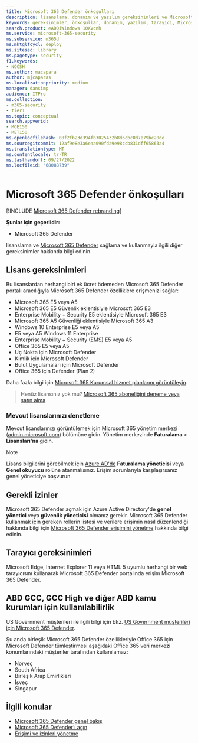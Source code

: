 ```yaml
---
title: Microsoft 365 Defender önkoşulları
description: lisanslama, donanım ve yazılım gereksinimleri ve Microsoft 365 Defender için diğer yapılandırma ayarları hakkında bilgi edinin
keywords: gereksinimler, önkoşullar, donanım, yazılım, tarayıcı, Microsoft 365 Defender, M365, lisans, E5, A5, EMS, satın alma
search.product: eADQiWindows 10XVcnh
ms.service: microsoft-365-security
ms.subservice: m365d
ms.mktglfcycl: deploy
ms.sitesec: library
ms.pagetype: security
f1.keywords:
- NOCSH
ms.author: macapara
author: mjcaparas
ms.localizationpriority: medium
manager: dansimp
audience: ITPro
ms.collection:
- m365-security
- tier1
ms.topic: conceptual
search.appverid:
- MOE150
- MET150
ms.openlocfilehash: 08f2fb23d394fb3025432b8d6cbc0d7e79bc20de
ms.sourcegitcommit: 12af9e8e3a6eaa090fda9e98ccb831dff65863a4
ms.translationtype: MT
ms.contentlocale: tr-TR
ms.lasthandoff: 09/27/2022
ms.locfileid: "68088739"
---
```

# <a name="microsoft-365-defender-prerequisites"></a>Microsoft 365 Defender önkoşulları

[!INCLUDE [Microsoft 365 Defender rebranding](../includes/microsoft-defender.md)]


**Şunlar için geçerlidir:**
- Microsoft 365 Defender

lisanslama ve [Microsoft 365 Defender](microsoft-365-defender.md) sağlama ve kullanmayla ilgili diğer gereksinimler hakkında bilgi edinin.

## <a name="licensing-requirements"></a>Lisans gereksinimleri
Bu lisanslardan herhangi biri ek ücret ödemeden Microsoft 365 Defender portalı aracılığıyla Microsoft 365 Defender özelliklere erişmenizi sağlar:

- Microsoft 365 E5 veya A5
- Microsoft 365 E5 Güvenlik eklentisiyle Microsoft 365 E3
- Enterprise Mobility + Security E5 eklentisiyle Microsoft 365 E3
- Microsoft 365 A5 Güvenliği eklentisiyle Microsoft 365 A3
- Windows 10 Enterprise E5 veya A5
- E5 veya A5 Windows 11 Enterprise
- Enterprise Mobility + Security (EMS) E5 veya A5 
- Office 365 E5 veya A5
- Uç Nokta için Microsoft Defender
- Kimlik için Microsoft Defender 
- Bulut Uygulamaları için Microsoft Defender
- Office 365 için Defender (Plan 2)

Daha fazla bilgi için [Microsoft 365 Kurumsal hizmet planlarını görüntüleyin](https://www.microsoft.com/licensing/product-licensing/microsoft-365-enterprise).

> Henüz lisansınız yok mu? [Microsoft 365 aboneliğini deneme veya satın alma](../../commerce/try-or-buy-microsoft-365.md)

### <a name="check-your-existing--licenses"></a>Mevcut lisanslarınızı denetleme
Mevcut lisanslarınızı görüntülemek için Microsoft 365 yönetim merkezi ([admin.microsoft.com](https://admin.microsoft.com/)) bölümüne gidin. Yönetim merkezinde **Faturalama** > **Lisansları'na** gidin.

>[!NOTE]
> Lisans bilgilerini görebilmek için [Azure AD'de](/azure/active-directory/roles/permissions-reference) **Faturalama yöneticisi** veya **Genel okuyucu** rolüne atanmalısınız. Erişim sorunlarıyla karşılaşırsanız genel yöneticiye başvurun.

## <a name="required-permissions"></a>Gerekli izinler
Microsoft 365 Defender açmak için Azure Active Directory'de **genel yönetici** veya **güvenlik yöneticisi** olmanız gerekir. Microsoft 365 Defender kullanmak için gereken rollerin listesi ve verilere erişimin nasıl düzenlendiği hakkında bilgi için [Microsoft 365 Defender erişimini yönetme](m365d-permissions.md) hakkında bilgi edinin.

## <a name="browser-requirements"></a>Tarayıcı gereksinimleri
Microsoft Edge, Internet Explorer 11 veya HTML 5 uyumlu herhangi bir web tarayıcısını kullanarak Microsoft 365 Defender portalında erişim Microsoft 365 Defender.

## <a name="availability-to-us-gcc-gcc-high-and-other-us-government-institutions"></a>ABD GCC, GCC High ve diğer ABD kamu kurumları için kullanılabilirlik

US Government müşterileri ile ilgili bilgi için bkz. [US Government müşterileri için Microsoft 365 Defender](usgov.md).

Şu anda birleşik Microsoft 365 Defender özellikleriyle Office 365 için Microsoft Defender tümleştirmesi aşağıdaki Office 365 veri merkezi konumlarındaki müşteriler tarafından kullanılamaz:

- Norveç 
- South Africa 
- Birleşik Arap Emirlikleri 
- İsveç 
- Singapur 


## <a name="related-topics"></a>İlgili konular
- [Microsoft 365 Defender genel bakış](microsoft-365-defender.md)
- [Microsoft 365 Defender’ı açın](m365d-enable.md)
- [Erişimi ve izinleri yönetme](m365d-permissions.md)
